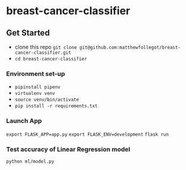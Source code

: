 # breast-cancer-classifier

## Get Started

- clone this repo `git clone git@github.com:matthewfollegot/breast-cancer-classifier.git`
- `cd breast-cancer-classifier`

### Environment set-up
- `pipinstall pipenv`
- `virtualenv venv`
- `source venv/bin/activate`
- `pip install -r requirements.txt`

### Launch App
`export FLASK_APP=app.py`
`export FLASK_ENV=development`
`flask run`

### Test accuracy of Linear Regression model
`python ml/model.py`
